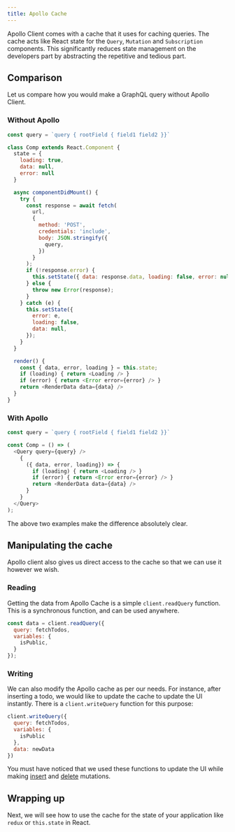 ```yaml
---
title: Apollo Cache
---
```


Apollo Client comes with a cache that it uses for caching queries. The cache acts like React state for the `Query`, `Mutation` and `Subscription` components. This significantly reduces state management on the developers part by abstracting the repetitive and tedious part.

## Comparison

Let us compare how you would make a GraphQL query without Apollo Client.

### Without Apollo

```javascript
const query = `query { rootField { field1 field2 }}`

class Comp extends React.Component {
  state = {
    loading: true,
    data: null,
    error: null
  }

  async componentDidMount() {
    try {
      const response = await fetch(
        url,
        {
          method: 'POST',
          credentials: 'include',
          body: JSON.stringify({
            query,
          })
        }
      );
      if (!response.error) {
        this.setState({ data: response.data, loading: false, error: null});
      } else {
        throw new Error(response);
      }
    } catch (e) {
      this.setState({
        error: e,
        loading: false,
        data: null,
      });
    }
  }

  render() {
    const { data, error, loading } = this.state;
    if (loading) { return <Loading /> }
    if (error) { return <Error error={error} /> }
    return <RenderData data={data} />
  }
}
```

### With Apollo

```javascript
const query = `query { rootField { field1 field2 }}`

const Comp = () => (
  <Query query={query} />
    {
      ({ data, error, loading}) => {
        if (loading) { return <Loading /> }
        if (error) { return <Error error={error} /> }
        return <RenderData data={data} />    
      }
    } 
  </Query>
);
```

The above two examples make the difference absolutely clear.

## Manipulating the cache

Apollo client also gives us direct access to the cache so that we can use it however we wish.

### Reading

Getting the data from Apollo Cache is a simple `client.readQuery` function. This is a synchronous function, and can be used anywhere.

```javascript
const data = client.readQuery({
  query: fetchTodos,
  variables: {
    isPublic,
  }
});
```

### Writing

We can also modify the Apollo cache as per our needs. For instance, after inserting a todo, we would like to update the cache to update the UI instantly. There is a `client.writeQuery` function for this purpose:

```javascript
client.writeQuery({
  query: fetchTodos,
  variables: {
    isPublic
  },
  data: newData
})
```

You must have noticed that we used these functions to update the UI while making [insert](../basic-app/mutation-component-usage-insert.md) and [delete](../basic-app/mutation-component-usage-update-delete) mutations.

## Wrapping up

Next, we will see how to use the cache for the state of your application like `redux` or `this.state` in React.
